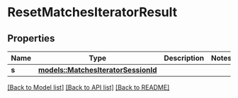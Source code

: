 # ResetMatchesIteratorResult

## Properties

Name | Type | Description | Notes
------------ | ------------- | ------------- | -------------
**s** | [**models::MatchesIteratorSessionId**](MatchesIteratorSessionId.md) |  | 

[[Back to Model list]](../README.md#documentation-for-models) [[Back to API list]](../README.md#documentation-for-api-endpoints) [[Back to README]](../README.md)


